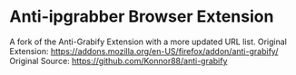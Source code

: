 # Anti-ipgrabber Browser Extension
A fork of the Anti-Grabify Extension with a more updated URL list.
Original Extension: https://addons.mozilla.org/en-US/firefox/addon/anti-grabify/
Original Source: https://github.com/Konnor88/anti-grabify
